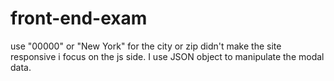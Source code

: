 # front-end-exam
use "00000" or "New York" for the city or zip
didn't make the site responsive i focus on the js side.
I use JSON object to manipulate the modal data.

